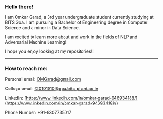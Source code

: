 ### Hello there!

I am Omkar Garad, a 3rd year undergraduate student currently studying at BITS Goa. I am pursuing a Bachelor of Engineering degree in Computer Science and a minor in Data Science.

I am excited to learn more about and work in the fields of NLP and Adversarial Machine Learning!

I hope you enjoy looking at my repositories!!

------------------------------

### How to reach me:

Personal email: OMGarad@gmail.com

College email: f20191010@goa.bits-pilani.ac.in

LinkedIn: [https://www.linkedin.com/in/omkar-garad-946934188/](https://www.linkedin.com/in/omkar-garad-946934188/)

Phone Number: +91-9307735017
